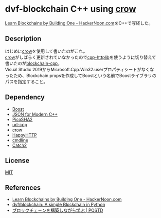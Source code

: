 # dvf-blockchain C++ using [crow](https://github.com/ipkn/crow)

[Learn Blockchains by Building One \- HackerNoon\.com](https://hackernoon.com/learn-blockchains-by-building-one-117428612f46)をC++で写経した。

## Description

はじめに[crow](https://github.com/ipkn/crow)を使用して書いたのがこれ。  
[crow](https://github.com/ipkn/crow)がしばらく更新されていなかったので[cpp-httplib](https://github.com/yhirose/cpp-httplib)を使うように切り替えて書いたのが[blockchain-cpp](https://github.com/teheperor/dvf-blockchain/tree/master/blockchain-cpp)。  
Visual Studio 2019からMicrosoft.Cpp.Win32.userプロパティシートがなくなったため、Blockchain.propsを作成してBoostという名前でBoostライブラリのパスを指定すること。

## Dependency

 - [Boost](https://www.boost.org/doc/libs/1_70_0/)
 - [JSON for Modern C++](https://github.com/nlohmann/json)
 - [PicoSHA2](https://github.com/okdshin/PicoSHA2)
 - [url-cpp](https://github.com/seomoz/url-cpp)
 - [crow](https://github.com/ipkn/crow)
 - [HappyHTTP](https://github.com/mingodad/HappyHTTP)
 - [cmdline](https://github.com/tanakh/cmdline)
 - [Catch2](https://github.com/catchorg/Catch2)

## License

[MIT](https://github.com/tcnksm/tool/blob/master/LICENCE)

## References
- [Learn Blockchains by Building One \- HackerNoon\.com](https://hackernoon.com/learn-blockchains-by-building-one-117428612f46)
- [dvf/blockchain: A simple Blockchain in Python](https://github.com/dvf/blockchain)
- [ブロックチェ－ンを構築しながら学ぶ \| POSTD](https://postd.cc/learn-blockchains-by-building-one/)
